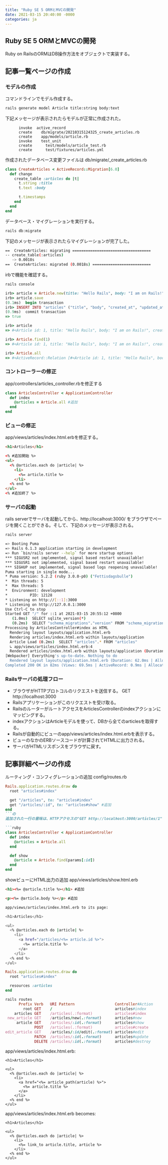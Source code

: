 ```yaml
---
title: "Ruby SE 5 ORMとMVCの開発"
date: 2021-03-15 20:40:00 -0000
categories: ja
---
```

## Ruby SE 5 ORMとMVCの開発

Ruby on RailsのORMはDB操作方法をオブジェクトで実装する。

## 記事一覧ページの作成

### モデルの作成
コマンドラインでモデル作成する。
```bash
rails generate model Article title:string body:text
```
下記メッセージが表示されたらモデルが正常に作成された。
```
      invoke  active_record
      create    db/migrate/20210315124325_create_articles.rb
      create    app/models/article.rb
      invoke    test_unit
      create      test/models/article_test.rb
      create      test/fixtures/articles.yml
```

作成されたデータベース変更ファイルは
db/migrate/<timestamp>_create_articles.rb
```ruby
class CreateArticles < ActiveRecord::Migration[6.0]
  def change
    create_table :articles do |t|
      t.string :title
      t.text :body

      t.timestamps
    end
  end
end
```

データベース・マイグレーションを実行する。
```bash
rails db:migrate
```
下記のメッセージが表示されたらマイグレーションが完了した。
```bash
==  CreateArticles: migrating ===================================
-- create_table(:articles)
   -> 0.0018s
==  CreateArticles: migrated (0.0018s) ==========================
```

irbで機能を確認する。
```ruby
rails console

irb> article = Article.new(title: "Hello Rails", body: "I am on Rails!")
irb> article.save
(0.1ms)  begin transaction
irb> INSERT INTO "articles" ("title", "body", "created_at", "updated_at") VALUES (?, ?, ?, ?)  [["title", "Hello Rails"], ["body", "I am on Rails!"], ["created_at", "2020-01-18 23:47:30.734416"], ["updated_at", "2020-01-18 23:47:30.734416"]]
(0.9ms)  commit transaction
=> true

irb> article
=> #<Article id: 1, title: "Hello Rails", body: "I am on Rails!", created_at: "2020-01-18 23:47:30", updated_at: "2020-01-18 23:47:30">

irb> Article.find(1)
=> #<Article id: 1, title: "Hello Rails", body: "I am on Rails!", created_at: "2020-01-18 23:47:30", updated_at: "2020-01-18 23:47:30">

irb> Article.all
=> #<ActiveRecord::Relation [#<Article id: 1, title: "Hello Rails", body: "I am on Rails!", created_at: "2020-01-18 23:47:30", updated_at: "2020-01-18 23:47:30">]>
```

### コントローラーの修正
app/controllers/articles_controller.rbを修正する
```ruby
class ArticlesController < ApplicationController
  def index
    @articles = Article.all #追加
  end
end
```

### ビューの修正
app/views/articles/index.html.erbを修正する。
```html
<h1>Articles</h1>

<% #追加開始 %>
<ul>
  <% @articles.each do |article| %>
    <li>
      <%= article.title %>
    </li>
  <% end %>
</ul>
<% #追加終了 %>
```

### サーバの起動
rails serverでサーバを起動してから、http://localhost:3000/ をブラウザでページを開くことができる。そして、下記のメッセージが表示される。
```bash
rails server

=> Booting Puma
=> Rails 6.1.3 application starting in development
=> Run `bin/rails server --help` for more startup options
*** SIGUSR2 not implemented, signal based restart unavailable!
*** SIGUSR1 not implemented, signal based restart unavailable!
*** SIGHUP not implemented, signal based logs reopening unavailable!
Puma starting in single mode...
* Puma version: 5.2.2 (ruby 3.0.0-p0) ("Fettisdagsbulle")
*  Min threads: 5
*  Max threads: 5
*  Environment: development
*          PID: 12128
* Listening on http://[::1]:3000
* Listening on http://127.0.0.1:3000
Use Ctrl-C to stop
Started GET "/" for ::1 at 2021-03-15 20:55:12 +0800
   (1.0ms)  SELECT sqlite_version(*)
   (0.2ms)  SELECT "schema_migrations"."version" FROM "schema_migrations" ORDER BY "schema_migrations"."version" ASC
Processing by ArticlesController#index as HTML
  Rendering layout layouts/application.html.erb
  Rendering articles/index.html.erb within layouts/application
  Article Load (0.2ms)  SELECT "articles".* FROM "articles"
  ↳ app/views/articles/index.html.erb:4
  Rendered articles/index.html.erb within layouts/application (Duration: 9.8ms | Allocations: 4180)
[Webpacker] Everything's up-to-date. Nothing to do
  Rendered layout layouts/application.html.erb (Duration: 62.0ms | Allocations: 10282)
Completed 200 OK in 82ms (Views: 69.5ms | ActiveRecord: 0.9ms | Allocations: 13927)
```

### Railsサーバの処理フロー
* ブラウザがHTTPプロトコルのリクエストを送信する。 GET http://localhost:3000
* Railsアプリケーションがこのリクエストを受け取る。
* RailsのルーターがルートアクセスをArticlesControllerのindexアクションにマッピングする。
* indexアクションはArticleモデルを使って、DBから全てのarticlesを取得する。
* Railsが自動的にビューのapp/views/articles/index.html.erbを表示する。
* ビューのなかのERBソースコードが計算されてHTMLに出力される。
* サーバがHTMLリスポンスをブラウザに戻す。

## 記事詳細ページの作成
ルーティング・コンフィグレーションの追加
config/routes.rb
```ruby
Rails.application.routes.draw do
  root "articles#index"

  get "/articles", to: "articles#index"
  get "/articles/:id", to: "articles#show" #追加
end
```の
追加された一行の意味は、HTTPアクセスの"GET http://localhost:3000/articles/1" の場合、1は:idの値としてキャプチャーされる。そして、ArticlesControllerのshow actionのparams[:id]に引き渡される。

```ruby
class ArticlesController < ApplicationController
  def index
    @articles = Article.all
  end

  def show
    @article = Article.find(params[:id])
  end
end
```

showビューにHTML出力の追加
app/views/articles/show.html.erb
```html
<h1><%= @article.title %></h1> #追加

<p><%= @article.body %></p> #追加
```

```bash
app/views/articles/index.html.erb to its page:

<h1>Articles</h1>

<ul>
  <% @articles.each do |article| %>
    <li>
      <a href="/articles/<%= article.id %>">
        <%= article.title %>
      </a>
    </li>
  <% end %>
</ul>
```

```ruby
Rails.application.routes.draw do
  root "articles#index"

  resources :articles
end
```

```ruby
rails routes
      Prefix Verb   URI Pattern                  Controller#Action
        root GET    /                            articles#index
    articles GET    /articles(.:format)          articles#index
 new_article GET    /articles/new(.:format)      articles#new
     article GET    /articles/:id(.:format)      articles#show
             POST   /articles(.:format)          articles#create
edit_article GET    /articles/:id/edit(.:format) articles#edit
             PATCH  /articles/:id(.:format)      articles#update
             DELETE /articles/:id(.:format)      articles#destroy
```

app/views/articles/index.html.erb:
```
<h1>Articles</h1>

<ul>
  <% @articles.each do |article| %>
    <li>
      <a href="<%= article_path(article) %>">
        <%= article.title %>
      </a>
    </li>
  <% end %>
</ul>
```

app/views/articles/index.html.erb becomes:
```
<h1>Articles</h1>

<ul>
  <% @articles.each do |article| %>
    <li>
      <%= link_to article.title, article %>
    </li>
  <% end %>
</ul>
```
